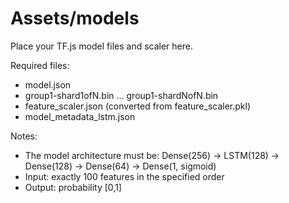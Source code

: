 # Assets/models

Place your TF.js model files and scaler here.

Required files:
- model.json
- group1-shard1ofN.bin ... group1-shardNofN.bin
- feature_scaler.json (converted from feature_scaler.pkl)
- model_metadata_lstm.json

Notes:
- The model architecture must be: Dense(256) → LSTM(128) → Dense(128) → Dense(64) → Dense(1, sigmoid)
- Input: exactly 100 features in the specified order
- Output: probability [0,1]


